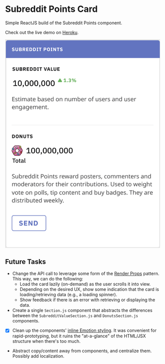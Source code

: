 # Subreddit Points Card

Simple ReactJS build of the Subreddit Points component. 

Check out the live demo on [Heroku](https://subreddit-points-card.herokuapp.com/).

<img src="subreddit-points.png" width=500>

## Future Tasks
- Change the API call to leverage some form of the [Render Props](https://reactjs.org/docs/render-props.html) pattern. This way, we can do the following:
  - Load the card lazily (on-demand) as the user scrolls it into view.
  - Depending on the desired UX, show some indication that the card is loading/retrieving data (e.g., a loading spinner).
  - Show feedback if there is an error with retrieving or displaying the data.
- Create a single `Section.js` component that abstracts the differences between the `SubredditValueSection.js` and `DonutsSection.js` components.
- [x] Clean up the components' [inline Emotion styling](https://emotion.sh/docs/css-prop). It was convenient for rapid-prototyping, but it ruins the "at-a-glance" of the HTML/JSX structure when there's too much.
- Abstract copy/content away from components, and centralize them. Possibly add localization.
